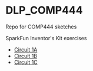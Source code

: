 # DLP_COMP444
Repo for COMP444 sketches

SparkFun Inventor's Kit exercises

* [Circuit 1A](Circuit1A)
* [Circuit 1B](Circuit1B)
* [Circuit 1C](Circuit1C)
